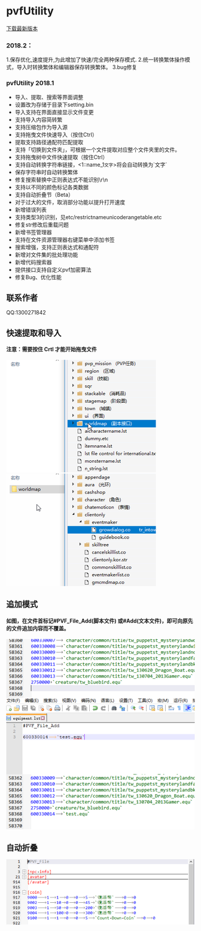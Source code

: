 # pvfUtility
[下载最新版本](https://pan.baidu.com/s/1H3S5uTtzMkcUEkyRBOwUOg)

### 2018.2：

1.保存优化,速度提升,为此增加了快速/完全两种保存模式.
2.统一转换繁体操作模式，导入时转换繁体和编辑器保存转换繁体。
3.bug修复

### pvfUtility 2018.1

- 导入、提取、搜索等界面调整
- 设置改为存储于目录下setting.bin
- 导入支持在界面直接显示文件变更
- 支持导入内容简转繁
- 支持压缩包作为导入源
- 支持拖曳文件快速导入（按住Ctrl）
- 提取支持路径通配符匹配提取
- 支持「切换到文件夹」，可根据一个文件提取对应整个文件夹里的文件。
- 支持拖曳树中文件快速提取（按住Ctrl）
- 支持自动转换字符串链接，<1::name_1`文字`>将会自动转换为\`文字`
- 保存字符串时自动转换繁体
- 修复搜索替换中正则表达式不能识别\r\n
- 支持以不同的颜色标记各类数据
- 支持自动折叠节（Beta）
- 对于过大的文件，取消部分功能以提升打开速度
- 新增错误列表
- 支持类型3的识别，见etc/restrictnameunicoderangetable.etc
- 修复str修改后重载问题
- 新增书签管理器
- 支持在文件资源管理器右键菜单中添加书签
- 搜索增强，支持正则表达式和通配符
- 新增对文件集的批处理功能
- 新增代码搜索器
- 提供接口支持自定义pvf加密算法
- 修复Bug、优化性能

## 联系作者
QQ:1300271842

## 快速提取和导入
#### 注意：需要按住 Crtl 才能开始拖曳文件
![提取](/Extract.gif)
![导入](/Import.gif)

## 追加模式
#### 如图，在文件首标记#PVF_File_Add(脚本文件) 或#Add(文本文件)，即可向原先的文件追加内容而不覆盖。
![追加模式](/AddMode.png)

## 自动折叠
![自动折叠](/AutoFold.PNG)

